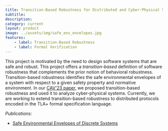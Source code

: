 ```yaml
---
title: Transition-Based Robustness for Distributed and Cyber-Physical Systems
subtitle: 
description: 
category: current
layout: product
image: ../assets/img/safe_env_envelopes.jpg
features:
    - label: Transition-Based Robustness
    - label: Formal Verification
---
```


This project is motivated by the need to design software systems that are safe and robust.
This project offers a *transition-based* definition of software robustness that complements the prior notion of behavioral robustness.
Transition-based robustness identifies the safe environmental envelopes of a system with respect to a given safety property and normative environment.
In our [CAV'23 paper](https://link.springer.com/chapter/10.1007/978-3-031-37706-8_17), we proposed transition-based robustness and used it to analyze cyber-physical systems.
Currently, we are working to extend transition-based robustness to distributed protocols encoded in the TLA+ formal specification language.

*Publications:*
- [Safe Environmental Envelopes of Discrete Systems](https://link.springer.com/chapter/10.1007/978-3-031-37706-8_17)

